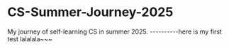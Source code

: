 # CS-Summer-Journey-2025
My journey of self-learning CS  in summer 2025.
----------here is my first test lalalala~~~
